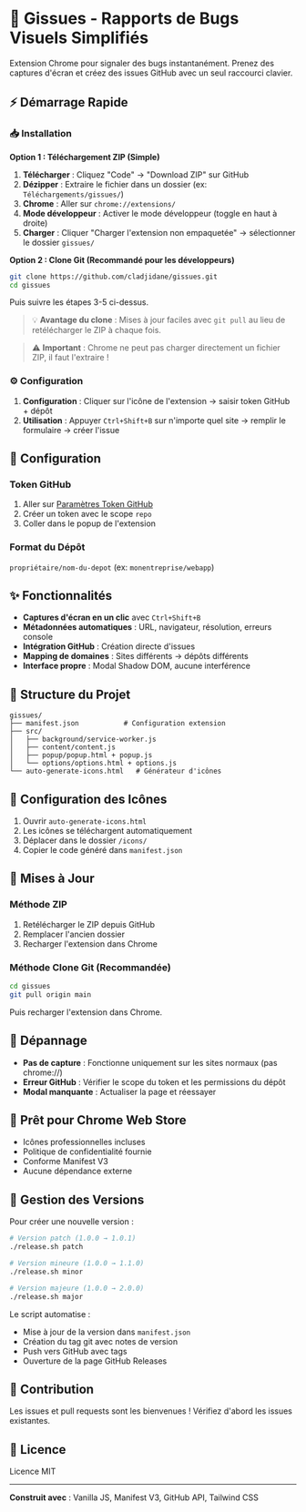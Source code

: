 # 🐛 Gissues - Rapports de Bugs Visuels Simplifiés

Extension Chrome pour signaler des bugs instantanément. Prenez des captures d'écran et créez des issues GitHub avec un seul raccourci clavier.

## ⚡ Démarrage Rapide

### 📥 Installation

**Option 1 : Téléchargement ZIP (Simple)**
1. **Télécharger** : Cliquez "Code" → "Download ZIP" sur GitHub
2. **Dézipper** : Extraire le fichier dans un dossier (ex: `Téléchargements/gissues/`)
3. **Chrome** : Aller sur `chrome://extensions/`
4. **Mode développeur** : Activer le mode développeur (toggle en haut à droite)
5. **Charger** : Cliquer "Charger l'extension non empaquetée" → sélectionner le dossier `gissues/`

**Option 2 : Clone Git (Recommandé pour les développeurs)**
```bash
git clone https://github.com/cladjidane/gissues.git
cd gissues
```
Puis suivre les étapes 3-5 ci-dessus.

> 💡 **Avantage du clone** : Mises à jour faciles avec `git pull` au lieu de retélécharger le ZIP à chaque fois.

> ⚠️ **Important** : Chrome ne peut pas charger directement un fichier ZIP, il faut l'extraire !

### ⚙️ Configuration
1. **Configuration** : Cliquer sur l'icône de l'extension → saisir token GitHub + dépôt
2. **Utilisation** : Appuyer `Ctrl+Shift+B` sur n'importe quel site → remplir le formulaire → créer l'issue

## 🔧 Configuration

### Token GitHub
1. Aller sur [Paramètres Token GitHub](https://github.com/settings/tokens/new?scopes=repo&description=Gissues%20Extension)
2. Créer un token avec le scope `repo`
3. Coller dans le popup de l'extension

### Format du Dépôt
`propriétaire/nom-du-depot` (ex: `monentreprise/webapp`)

## ✨ Fonctionnalités

- **Captures d'écran en un clic** avec `Ctrl+Shift+B`
- **Métadonnées automatiques** : URL, navigateur, résolution, erreurs console
- **Intégration GitHub** : Création directe d'issues
- **Mapping de domaines** : Sites différents → dépôts différents
- **Interface propre** : Modal Shadow DOM, aucune interférence

## 📁 Structure du Projet

```
gissues/
├── manifest.json           # Configuration extension
├── src/
│   ├── background/service-worker.js
│   ├── content/content.js
│   ├── popup/popup.html + popup.js
│   └── options/options.html + options.js
└── auto-generate-icons.html   # Générateur d'icônes
```

## 🎨 Configuration des Icônes

1. Ouvrir `auto-generate-icons.html`
2. Les icônes se téléchargent automatiquement
3. Déplacer dans le dossier `/icons/`
4. Copier le code généré dans `manifest.json`

## 🔄 Mises à Jour

### Méthode ZIP
1. Retélécharger le ZIP depuis GitHub
2. Remplacer l'ancien dossier
3. Recharger l'extension dans Chrome

### Méthode Clone Git (Recommandée)
```bash
cd gissues
git pull origin main
```
Puis recharger l'extension dans Chrome.

## 🐛 Dépannage

- **Pas de capture** : Fonctionne uniquement sur les sites normaux (pas chrome://)
- **Erreur GitHub** : Vérifier le scope du token et les permissions du dépôt
- **Modal manquante** : Actualiser la page et réessayer

## 🚀 Prêt pour Chrome Web Store

- Icônes professionnelles incluses
- Politique de confidentialité fournie
- Conforme Manifest V3
- Aucune dépendance externe

## 🚀 Gestion des Versions

Pour créer une nouvelle version :

```bash
# Version patch (1.0.0 → 1.0.1)
./release.sh patch

# Version mineure (1.0.0 → 1.1.0)  
./release.sh minor

# Version majeure (1.0.0 → 2.0.0)
./release.sh major
```

Le script automatise :
- Mise à jour de la version dans `manifest.json`
- Création du tag git avec notes de version
- Push vers GitHub avec tags
- Ouverture de la page GitHub Releases

## 🤝 Contribution

Les issues et pull requests sont les bienvenues ! Vérifiez d'abord les issues existantes.

## 📄 Licence

Licence MIT

---

**Construit avec** : Vanilla JS, Manifest V3, GitHub API, Tailwind CSS